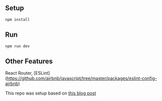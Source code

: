 Setup
---

```
npm install
```

Run
---

```
npm run dev
```

Other Features
---
React Router, [ESLint] (https://github.com/airbnb/javascript/tree/master/packages/eslint-config-airbnb)

This repo was setup based on [this blog post](https://stanko.github.io/setting-up-webpack-babel-and-react-from-scratch/)
